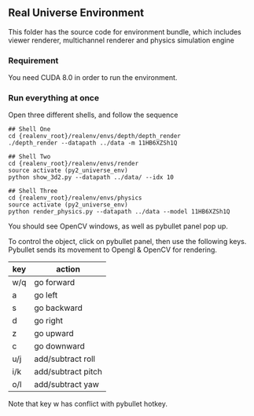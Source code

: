 ## Real Universe Environment

This folder has the source code for environment bundle, which includes viewer renderer, multichannel renderer and physics simulation engine

### Requirement
You need CUDA 8.0 in order to run the environment.

### Run everything at once
Open three different shells, and follow the sequence
```shell
## Shell One
cd {realenv_root}/realenv/envs/depth/depth_render
./depth_render --datapath ../data -m 11HB6XZSh1Q

## Shell Two 
cd {realenv_root}/realenv/envs/render
source activate (py2_universe_env)
python show_3d2.py --datapath ../data/ --idx 10

## Shell Three
cd {realenv_root}/realenv/envs/physics
source activate (py2_universe_env)
python render_physics.py --datapath ../data --model 11HB6XZSh1Q
```
You should see OpenCV windows, as well as pybullet panel pop up.

To control the object, click on pybullet panel, then use the following keys. Pybullet sends its movement to
Opengl & OpenCV for rendering.

| key  | action |
| ------------- | ------------- |
| w/q | go forward |
| a  | go left  |
| s  | go backward  |
| d  | go right |
| z | go upward |
| c | go downward |
| u/j  | add/subtract roll |
| i/k  | add/subtract pitch |
| o/l | add/subtract yaw |

Note that key w has conflict with pybullet hotkey.